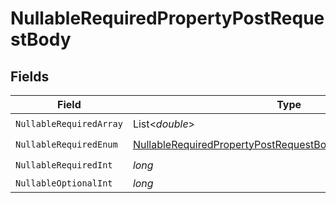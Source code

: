# NullableRequiredPropertyPostRequestBody


## Fields

| Field                                                                                                                                                 | Type                                                                                                                                                  | Required                                                                                                                                              | Description                                                                                                                                           |
| ----------------------------------------------------------------------------------------------------------------------------------------------------- | ----------------------------------------------------------------------------------------------------------------------------------------------------- | ----------------------------------------------------------------------------------------------------------------------------------------------------- | ----------------------------------------------------------------------------------------------------------------------------------------------------- |
| `NullableRequiredArray`                                                                                                                               | List<*double*>                                                                                                                                        | :heavy_check_mark:                                                                                                                                    | N/A                                                                                                                                                   |
| `NullableRequiredEnum`                                                                                                                                | [NullableRequiredPropertyPostRequestBodyNullableRequiredEnum](../../models/operations/NullableRequiredPropertyPostRequestBodyNullableRequiredEnum.md) | :heavy_check_mark:                                                                                                                                    | N/A                                                                                                                                                   |
| `NullableRequiredInt`                                                                                                                                 | *long*                                                                                                                                                | :heavy_check_mark:                                                                                                                                    | N/A                                                                                                                                                   |
| `NullableOptionalInt`                                                                                                                                 | *long*                                                                                                                                                | :heavy_minus_sign:                                                                                                                                    | N/A                                                                                                                                                   |
